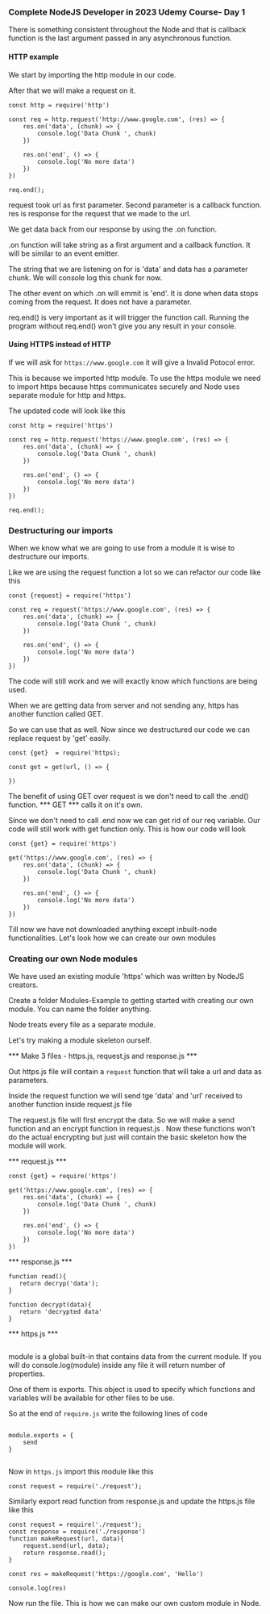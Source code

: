 ### Complete NodeJS Developer in 2023 Udemy Course- Day 1


There is something consistent throughout the Node and that is callback function is the last argument passed in any asynchronous function.


#### HTTP example

We start by importing the http module in our code.

After that we will make a request on it.

```
const http = require('http')

const req = http.request('http://www.google.com', (res) => {
    res.on('data', (chunk) => {
        console.log('Data Chunk ', chunk)
    })

    res.on('end', () => {
        console.log('No more data')
    })
})

req.end();

```

request took url as first parameter. Second parameter is a callback function. res is response for the request that we made to the url. 

We get data back from our response by using the .on function.

.on function will take string as a first argument and a callback function. It will be similar to an event emitter. 

The string that we are listening on for is 'data' and data has a parameter chunk. We will console log this chunk for now.

The other event on which .on will emmit is 'end'. It is done when data stops coming from the request. It does not have a parameter.

req.end() is very important as it will trigger the function call. Running the program without req.end() won't give you any result in your console.

#### Using HTTPS instead of HTTP

If we will ask for ``` https://www.google.com ``` it will give a Invalid Potocol error. 

This is because we imported http module. 
To use the https module we need to import https because  https communicates securely and Node uses separate module for http and https.

The updated code will look like this

```
const http = require('https')

const req = http.request('https://www.google.com', (res) => {
    res.on('data', (chunk) => {
        console.log('Data Chunk ', chunk)
    })

    res.on('end', () => {
        console.log('No more data')
    })
})

req.end();

```

### Destructuring our imports

When we know what we are going to use from a module it is wise to destructure our imports.

Like we are using the request function a lot so we can refactor our code like this 

```
const {request} = require('https')

const req = request('https://www.google.com', (res) => {
    res.on('data', (chunk) => {
        console.log('Data Chunk ', chunk)
    })

    res.on('end', () => {
        console.log('No more data')
    })
})

```

The code will still work and we will exactly know which functions are being used.

When we are getting data from server and not sending any, https has another function called GET.

So we can use that as well. Now since we destructured our code we can replace request by 'get' easily.

```
const {get}  = require('https);

const get = get(url, () => {

})

```
The benefit of using GET over request is we don't need to call the .end() function. *** GET *** calls it on it's own.

Since we don't need to call .end now we can get rid of our req variable. Our code will still work with get function only. This is how our code will look

```
const {get} = require('https')

get('https://www.google.com', (res) => {
    res.on('data', (chunk) => {
        console.log('Data Chunk ', chunk)
    })

    res.on('end', () => {
        console.log('No more data')
    })
})

```
Till now we have not downloaded anything except inbuilt-node functionalities. Let's look how we can create our own modules

### Creating our own Node modules

We have used an existing module 'https' which was written by NodeJS creators.

Create a folder Modules-Example to getting started with creating our own module. You can name the folder anything.

Node treats every file as a separate module.

Let's try making a module skeleton ourself.

*** Make 3 files - https.js, request.js and response.js ***

Out https.js file will contain a ``` request ``` function that will take a url and data as parameters.

Inside the request function we will send tge 'data' and 'url' received to another function inside request.js file

The request.js file will first encrypt the data. So we will make a send function and an encrypt function in request.js . Now these functions won't do the actual encrypting but just will contain the basic skeleton how the module will work.

*** request.js ***

```
const {get} = require('https')

get('https://www.google.com', (res) => {
    res.on('data', (chunk) => {
        console.log('Data Chunk ', chunk)
    })

    res.on('end', () => {
        console.log('No more data')
    })
})

```
 *** response.js ***

 ```
 function read(){
    return decryp('data');
}

function decrypt(data){
    return 'decrypted data'
}

```
*** https.js ***

```
```

module is a global built-in that contains data from the current module. If you will do console.log(module) inside any file it will return number of properties. 

One of them is exports. This object is used to specify which functions and variables will be available for other files to be use.

So at the end of ``` require.js ``` write the following lines of code

```

module.exports = {
    send
}


```

Now in ``` https.js ``` import this module like this

```
const request = require('./request');

```
Similarly export read function from response.js and update the https.js file like this

```
const request = require('./request');
const response = require('./response')
function makeRequest(url, data){
    request.send(url, data);
    return response.read();
}

const res = makeRequest('https://google.com', 'Hello')

console.log(res)

```

Now run the file. This is how we can make our own custom module in Node. 

